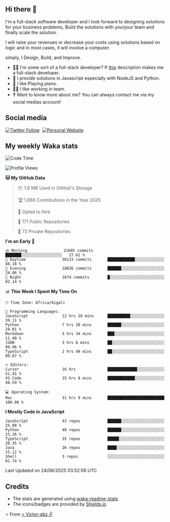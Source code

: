 ## Hi there 👋
I'm a full-stack software developer and I look forward to designing solutions for your business problems, Build the solutions with you/your team and finally scale the solution.

I will raise your revenues or decrease your costs using solutions based on logic and in most cases, it will involve a computer.

simply, I Design, Build, and Improve.

- 👨‍💻 I'm some sort of a full-stack developer? If [this](https://www.w3schools.com/whatis/whatis_fullstack.asp) description makes me a full-stack developer.
- 🌱 I provide solutions in Javascript especially with NodeJS and Python. 
- 🎹 I like Playing piano.
- 👯‍♀️ I like working in team.
- ❓ Want to know more about me? You can always contact me via my social medias account!

## Social media
[![Twitter Follow](https://img.shields.io/twitter/follow/vicky_abz?color=%231DA1F2&label=Twitter&style=for-the-badge&logo=twitter&logoColor=ffffff)](https://twitter.com/vicky_abz)
‎‎ [![Personal Website](https://img.shields.io/static/v1?label=visit&message=victor-abz.com&color=%235F021F&style=for-the-badge)](https://victor-abz.com/)

## My weekly Waka stats
<!--START_SECTION:waka-->
![Code Time](http://img.shields.io/badge/Code%20Time-1%2C775%20hrs%2047%20mins-blue)

![Profile Views](http://img.shields.io/badge/Profile%20Views-0-blue)

**🐱 My GitHub Data** 

> 📦 1.6 MB Used in GitHub's Storage 
 > 
> 🏆 1,868 Contributions in the Year 2025
 > 
> 💼 Opted to Hire
 > 
> 📜 171 Public Repositories 
 > 
> 🔑 73 Private Repositories 
 > 
**I'm an Early 🐤** 

```text
🌞 Morning                21605 commits       ███████░░░░░░░░░░░░░░░░░░   27.61 % 
🌆 Daytime                36133 commits       ████████████░░░░░░░░░░░░░   46.18 % 
🌃 Evening                18826 commits       ██████░░░░░░░░░░░░░░░░░░░   24.06 % 
🌙 Night                  1674 commits        █░░░░░░░░░░░░░░░░░░░░░░░░   02.14 % 
```


📊 **This Week I Spent My Time On** 

```text
🕑︎ Time Zone: Africa/Kigali

💬 Programming Languages: 
JavaScript               12 hrs 10 mins      ██████████░░░░░░░░░░░░░░░   39.11 % 
Python                   7 hrs 28 mins       ██████░░░░░░░░░░░░░░░░░░░   24.01 % 
Markdown                 3 hrs 34 mins       ███░░░░░░░░░░░░░░░░░░░░░░   11.48 % 
JSON                     3 hrs 6 mins        ██░░░░░░░░░░░░░░░░░░░░░░░   09.96 % 
TypeScript               2 hrs 49 mins       ██░░░░░░░░░░░░░░░░░░░░░░░   09.07 % 

🔥 Editors: 
Cursor                   16 hrs              █████████████░░░░░░░░░░░░   51.41 % 
VS Code                  15 hrs 8 mins       ████████████░░░░░░░░░░░░░   48.59 % 

💻 Operating System: 
Mac                      31 hrs 9 mins       █████████████████████████   100.00 % 
```

**I Mostly Code in JavaScript** 

```text
JavaScript               43 repos            ██████░░░░░░░░░░░░░░░░░░░   25.00 % 
Python                   40 repos            ██████░░░░░░░░░░░░░░░░░░░   23.26 % 
TypeScript               35 repos            █████░░░░░░░░░░░░░░░░░░░░   20.35 % 
Java                     26 repos            ████░░░░░░░░░░░░░░░░░░░░░   15.12 % 
Shell                    3 repos             ░░░░░░░░░░░░░░░░░░░░░░░░░   01.74 % 
```




 Last Updated on 24/06/2025 03:52:56 UTC
<!--END_SECTION:waka-->

## Credits
- The stats are generated using [waka-readme-stats](https://github.com/anmol098/waka-readme-stats)
- The icons/badges are provided by [Shields.io](https://shields.io/)

⭐️ From [> Victor-abz ✌](https://victor-abz.com/)
